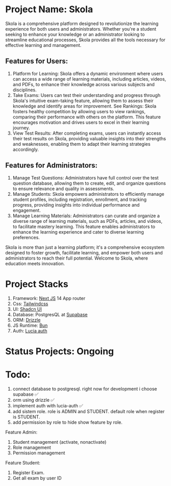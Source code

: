 # Project Name: Skola

Skola is a comprehensive platform designed to revolutionize the learning experience for both users and administrators. Whether you're a student seeking to enhance your knowledge or an administrator looking to streamline educational processes, Skola provides all the tools necessary for effective learning and management.

## Features for Users:

1. Platform for Learning: Skola offers a dynamic environment where users can access a wide range of learning materials, including articles, videos, and PDFs, to enhance their knowledge across various subjects and disciplines.
2. Take Exams: Users can test their understanding and progress through Skola's intuitive exam-taking feature, allowing them to assess their knowledge and identify areas for improvement.
   See Rankings: Skola fosters healthy competition by allowing users to view rankings, comparing their performance with others on the platform. This feature encourages motivation and drives users to excel in their learning journey.
3. View Test Results: After completing exams, users can instantly access their test results on Skola, providing valuable insights into their strengths and weaknesses, enabling them to adapt their learning strategies accordingly.

## Features for Administrators:

1. Manage Test Questions: Administrators have full control over the test question database, allowing them to create, edit, and organize questions to ensure relevance and quality in assessments.
2. Manage Students: Skola empowers administrators to efficiently manage student profiles, including registration, enrollment, and tracking progress, providing insights into individual performance and engagement.
3. Manage Learning Materials: Administrators can curate and organize a diverse range of learning materials, such as PDFs, articles, and videos, to facilitate mastery learning. This feature enables administrators to enhance the learning experience and cater to diverse learning preferences.

Skola is more than just a learning platform; it's a comprehensive ecosystem designed to foster growth, facilitate learning, and empower both users and administrators to reach their full potential. Welcome to Skola, where education meets innovation.

# Project Stacks

1. Framework: [Next JS](https://nextjs.org/) 14 App router
2. Css: [Tailwindcss](https://tailwindcss.com/)
3. UI: [Shadcn UI](https://ui.shadcn.com/docs)
4. Database: PostgresQL at [Supabase](https://supabase.com/)
5. ORM: [Drizzle](https://orm.drizzle.team/)
6. JS Runtime: [Bun](https://bun.sh/)
7. Auth: [Lucia auth](https://lucia-auth.com/)

# Status Projects: Ongoing

# Todo:

1. connect database to postgresql. right now for development i choose supabase ✅
2. orm using drizzle ✅
3. implement auth with lucia-auth ✅
4. add sistem role. role is ADMIN and STUDENT. default role when register is STUDENT.
5. add permission by role to hide show feature by role.

Feature Admin:

1. Student management (activate, nonactivate)
2. Role management
3. Permission management

Feature Student:

1. Register Exam.
2. Get all exam by user ID
